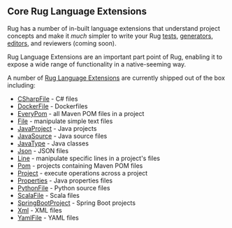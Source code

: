 ## Core Rug Language Extensions

Rug has a number of in-built language extensions that understand
project concepts and make it *much* simpler to write your
Rug [tests][], [generators][], [editors][], and reviewers (coming
soon).

[tests]: ../rug-tests.md
[generators]: ../rug-generators.md
[editors]: ../rug-editors.md

Rug Language Extensions are an important part point of Rug, enabling it to
expose a wide range of functionality in a native-seeming way. 

A number of [Rug Language Extensions](globals.html)  are currently shipped out of the box including:

*   [CSharpFile](interfaces/csharpfile.html) - C# files
*   [DockerFile](interfaces/dockerfile.html) - Dockerfiles
*   [EveryPom](interfaces/everypom.html) - all Maven POM files in a project
*   [File](interfaces/file.html) - manipulate simple text files
*   [JavaProject](interfaces/javaproject.html) - Java projects
*   [JavaSource](rinterfaces/javasource.html) - Java source files
*   [JavaType](interfaces/javaptype.html) - Java classes
*   [Json](interfaces/pair.html) - JSON files
*   [Line](interfaces/line.html) - manipulate specific lines in a project's files
*   [Pom](interfaces/pom.html) - projects containing Maven POM files
*   [Project](interfaces/project.html) - execute operations across a project
*   [Properties](interfaces/properties.html) - Java properties files
*   [PythonFile](interfaces/pythonfile.html) - Python source files
*   [ScalaFile](interfaces/scala.html) - Scala files
*   [SpringBootProject](interfaces/springbootproject.html) - Spring Boot projects
*   [Xml](interfaces/xml.html) - XML files
*   [YamlFile](interfaces/yamlfile.html) - YAML files
